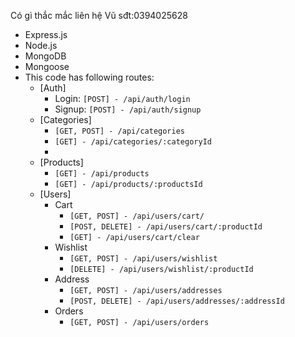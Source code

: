 Có gì thắc mắc liên hệ Vũ sđt:0394025628
- Express.js
- Node.js
- MongoDB
- Mongoose
- This code has following routes:
  - [Auth]
    - Login: `[POST] - /api/auth/login` 
    - Signup: `[POST] - /api/auth/signup`
  - [Categories]
    - `[GET, POST] - /api/categories`
    - `[GET] - /api/categories/:categoryId`
    - 
  - [Products]
    - `[GET] - /api/products`
    - `[GET] - /api/products/:productsId`
  - [Users]
    - Cart
      - `[GET, POST] - /api/users/cart/`
      - `[POST, DELETE] - /api/users/cart/:productId`
      - `[GET] - /api/users/cart/clear`
    - Wishlist
      - `[GET, POST] - /api/users/wishlist`
      - `[DELETE] - /api/users/wishlist/:productId`
    - Address
      - `[GET, POST] - /api/users/addresses`
      - `[POST, DELETE] - /api/users/addresses/:addressId`
    - Orders
      - `[GET, POST] - /api/users/orders`
  
